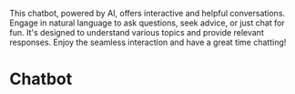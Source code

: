 This chatbot, powered by AI, offers interactive and helpful conversations. Engage in natural language to ask questions, seek advice, or just chat for fun. It's designed to understand various topics and provide relevant responses. Enjoy the seamless interaction and have a great time chatting!
# Chatbot
